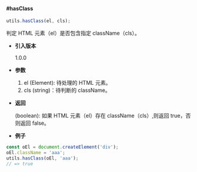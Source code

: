 #### #hasClass

```javascript
utils.hasClass(el, cls);
```

判定 HTML 元素（el）是否包含指定 className（cls）。

- **引入版本**

    1.0.0

- **参数**

    1. el (Element): 待处理的 HTML 元素。
    2. cls (string)：待判断的 className。

- **返回**

    (boolean): 如果 HTML 元素（el）存在 className（cls）,则返回 true，否则返回 false。

- **例子**

```javascript
const oEl = document.createElement('div');
oEl.className = 'aaa';
utils.hasClass(oEl, 'aaa');
// => true
```
